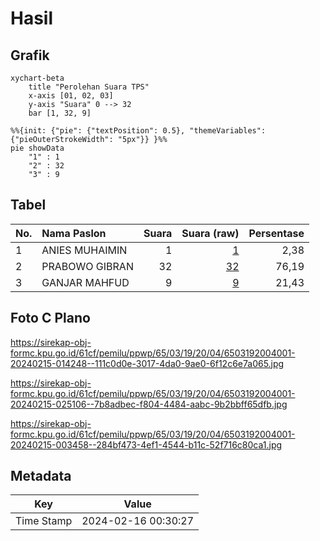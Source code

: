 # Hasil

## Grafik

```mermaid
xychart-beta
    title "Perolehan Suara TPS"
    x-axis [01, 02, 03]
    y-axis "Suara" 0 --> 32
    bar [1, 32, 9]
```

```mermaid
%%{init: {"pie": {"textPosition": 0.5}, "themeVariables": {"pieOuterStrokeWidth": "5px"}} }%%
pie showData
    "1" : 1
    "2" : 32
    "3" : 9
```

## Tabel

| No. | Nama Paslon    | Suara | Suara (raw) | Persentase |
|:--- |:-------------- | -----:| -----------:| ----------:|
| 1   | ANIES MUHAIMIN | 1     | [1][p-1]    | 2,38       |
| 2   | PRABOWO GIBRAN | 32    | [32][p-2]   | 76,19      |
| 3   | GANJAR MAHFUD  | 9     | [9][p-3]    | 21,43      |


[p-1]: https://github.com/gigit-pemilu/pemilu-2024-65-kalimantan-utara/blob/main/pilpres/hitung-suara/sub/65-kalimantan-utara/sub/03-nunukan/sub/19-krayan-barat/sub/2004-buduk-kubul/sub/001-tps/sub/paslon-1.txt
[p-2]: https://github.com/gigit-pemilu/pemilu-2024-65-kalimantan-utara/blob/main/pilpres/hitung-suara/sub/65-kalimantan-utara/sub/03-nunukan/sub/19-krayan-barat/sub/2004-buduk-kubul/sub/001-tps/sub/paslon-2.txt
[p-3]: https://github.com/gigit-pemilu/pemilu-2024-65-kalimantan-utara/blob/main/pilpres/hitung-suara/sub/65-kalimantan-utara/sub/03-nunukan/sub/19-krayan-barat/sub/2004-buduk-kubul/sub/001-tps/sub/paslon-3.txt

## Foto C Plano

https://sirekap-obj-formc.kpu.go.id/61cf/pemilu/ppwp/65/03/19/20/04/6503192004001-20240215-014248--111c0d0e-3017-4da0-9ae0-6f12c6e7a065.jpg

https://sirekap-obj-formc.kpu.go.id/61cf/pemilu/ppwp/65/03/19/20/04/6503192004001-20240215-025106--7b8adbec-f804-4484-aabc-9b2bbff65dfb.jpg

https://sirekap-obj-formc.kpu.go.id/61cf/pemilu/ppwp/65/03/19/20/04/6503192004001-20240215-003458--284bf473-4ef1-4544-b11c-52f716c80ca1.jpg


## Metadata

| Key        | Value               |
| ---------- | ------------------- |
| Time Stamp | 2024-02-16 00:30:27 |




